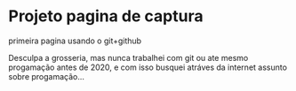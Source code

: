 # Projeto pagina de captura
 primeira pagina usando o git+github
 
 Desculpa a grosseria, mas nunca trabalhei com git ou ate mesmo progamação antes de 2020, e com isso busquei atráves da internet assunto sobre progamação...
